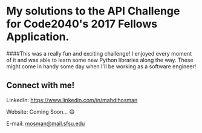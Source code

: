 # My solutions to the API Challenge for Code2040's 2017 Fellows Application.

####This was a really fun and exciting challenge! I enjoyed every moment of it and was able to learn some new Python libraries along the way. These might come in handy some day when I'll be working as a software engineer!

## Connect with me!

LinkedIn: https://www.linkedin.com/in/mahdihosman

Website: Coming Soon... :smile:

E-mail: mosman@mail.sfsu.edu

